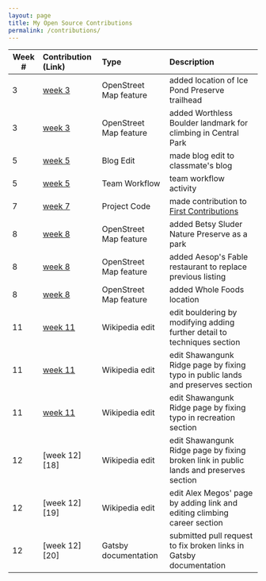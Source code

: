 ```yaml
---
layout: page
title: My Open Source Contributions
permalink: /contributions/
---
```


<!--
Type of the contribution should be "Wikipedia edit", "OpenStreet Map feature", "Project Documentation", "Project Code", "Blog Edit", etc.

The description should include a brief summary of what you did.

Replace the first row below with your contribution.

-->





| Week #       | Contribution (Link)  | Type  | Description |
|---|:---|:---|:---|
|  3   | [week 3][4]     | OpenStreet Map feature     |   added location of Ice Pond Preserve trailhead     |
|  3   | [week 3][5]     | OpenStreet Map feature     |   added Worthless Boulder landmark for climbing in Central Park     |
|  5   | [week 5][8]     | Blog Edit     |   made blog edit to classmate's blog     |
|  5   | [week 5][9]     | Team Workflow     |   team workflow activity     |
|  7   | [week 7][11]    | Project Code     |   made contribution to [First Contributions][10]     |
|  8   | [week 8][12]    | OpenStreet Map feature     |   added Betsy Sluder Nature Preserve as a park     |
|  8   | [week 8][13]    | OpenStreet Map feature     |   added Aesop's Fable restaurant to replace previous listing     |
|  8   | [week 8][14]    | OpenStreet Map feature     |   added Whole Foods location     |
|  11   | [week 11][15]    | Wikipedia edit     |   edit bouldering by modifying adding further detail to techniques section   |
|  11   | [week 11][16]    | Wikipedia edit     |   edit Shawangunk Ridge page by fixing typo in public lands and preserves section     |
|  11   | [week 11][17]    | Wikipedia edit     |   edit Shawangunk Ridge page by fixing typo in recreation section     |
|  12   | [week 12][18]    | Wikipedia edit     |   edit Shawangunk Ridge page by fixing broken link in public lands and preserves section     |
|  12   | [week 12][19]    | Wikipedia edit     |   edit Alex Megos' page by adding link and editing climbing career section     |
|  12   | [week 12][20]    | Gatsby documentation     |   submitted pull request to fix broken links in Gatsby documentation     |


 
<!-- Week 1 -->
[1]: https://hunter-college-ossd-fall-2019.github.io/sjku1-weekly/week01/

<!-- Week 2 -->
[2]: https://hunter-college-ossd-fall-2019.github.io/sjku1-weekly/week02/

<!-- Week 3 -->
[3]: https://hunter-college-ossd-fall-2019.github.io/sjku1-weekly/week03/
[4]: https://www.openstreetmap.org/changeset/74403181
[5]: https://www.openstreetmap.org/changeset/74404355

<!-- Week 4 -->
[6]: https://hunter-college-ossd-fall-2019.github.io/sjku1-weekly/week04/

<!-- Week 5 -->
[7]: https://hunter-college-ossd-fall-2019.github.io/sjku1-weekly/week05/
[8]: https://github.com/hunter-college-ossd-fall-2019/Zabari-weekly/pull/6
[9]: https://github.com/hunter-college-ossd-fall-2019/RAS-Dazzle-workflow.git

<!-- Week 7 --> 
[10]: https://github.com/firstcontributions/first-contributions
[11]: https://github.com/firstcontributions/first-contributions/pull/21566

<!-- Week 8 -->
<!-- add Betsy Sluder Nature Preserve -->
[12]: https://www.openstreetmap.org/changeset/76115081#map=16/41.1212/-73.7232
<!-- add Aesop's Fable Restaurant -->
[13]: https://www.openstreetmap.org/changeset/76115273#map=19/41.15953/-73.77294
<!-- add Whole Foods -->
[14]: https://www.openstreetmap.org/changeset/76115386

<!-- Week 11 -->
<!-- edit bouldering techniques -->
[15]: https://en.wikipedia.org/w/index.php?title=Bouldering&diff=prev&oldid=926003731
<!-- edit Shawangunk Ridge public lands and preserves -->
[16]: https://en.wikipedia.org/w/index.php?title=Shawangunk_Ridge&diff=prev&oldid=926022313
<!-- edit Shawangunk Ridge recreation -->
[17]: https://en.wikipedia.org/w/index.php?title=Shawangunk_Ridge&diff=prev&oldid=926022355

<!-- Week 12 -->
[10]: https://en.wikipedia.org/w/index.php?title=Shawangunk_Ridge&diff=prev&oldid=927054342
[11]: https://en.wikipedia.org/w/index.php?title=Alex_Megos&diff=prev&oldid=927069198
[12]: https://github.com/gatsbyjs/gatsby/pull/19645
